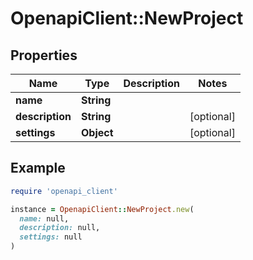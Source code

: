 # OpenapiClient::NewProject

## Properties

| Name | Type | Description | Notes |
| ---- | ---- | ----------- | ----- |
| **name** | **String** |  |  |
| **description** | **String** |  | [optional] |
| **settings** | **Object** |  | [optional] |

## Example

```ruby
require 'openapi_client'

instance = OpenapiClient::NewProject.new(
  name: null,
  description: null,
  settings: null
)
```

